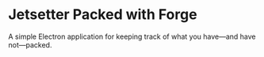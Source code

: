 # Jetsetter Packed with Forge

A simple Electron application for keeping track of what you have—and have not—packed.
